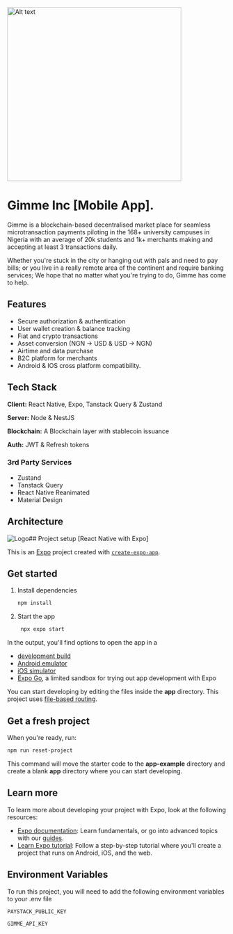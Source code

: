 <img src="https://clkrnsibzehgydythtxq.supabase.co/storage/v1/object/public/gimme/global/icon.png" alt="Alt text" width="400"/>



# Gimme Inc [Mobile App].

Gimme is a blockchain-based decentralised market place for seamless microtransaction payments piloting in the 168+ university campuses in Nigeria with an average of 20k students and 1k+ merchants making and accepting at least 3 transactions daily.

Whether you're stuck in the city or hanging out with pals and need to pay bills; or you live in a really remote area of the continent and require banking services; We hope that no matter what you're trying to do, Gimme has come to help.


## Features

- Secure authorization & authentication
- User wallet creation & balance tracking
- Fiat and crypto transactions
- Asset conversion (NGN -> USD & USD -> NGN)
- Airtime and data purchase 
- B2C platform for merchants
- Android & IOS cross platform compatibility.


## Tech Stack

**Client:** React Native, Expo, Tanstack Query & Zustand 

**Server:** Node & NestJS

**Blockchain:** A Blockchain layer with stablecoin issuance

**Auth:** JWT & Refresh tokens

### 3rd Party Services

- Zustand
- Tanstack Query
- React Native Reanimated
- Material Design




## Architecture

![Logo](https://clkrnsibzehgydythtxq.supabase.co/storage/v1/object/public/gimme/global/arc-1.png)## Project setup [React Native with Expo]

This is an [Expo](https://expo.dev) project created with [`create-expo-app`](https://www.npmjs.com/package/create-expo-app).

## Get started

1. Install dependencies

   ```bash
   npm install
   ```

2. Start the app

   ```bash
    npx expo start
   ```

In the output, you'll find options to open the app in a

- [development build](https://docs.expo.dev/develop/development-builds/introduction/)
- [Android emulator](https://docs.expo.dev/workflow/android-studio-emulator/)
- [iOS simulator](https://docs.expo.dev/workflow/ios-simulator/)
- [Expo Go](https://expo.dev/go), a limited sandbox for trying out app development with Expo

You can start developing by editing the files inside the **app** directory. This project uses [file-based routing](https://docs.expo.dev/router/introduction).

## Get a fresh project

When you're ready, run:

```bash
npm run reset-project
```

This command will move the starter code to the **app-example** directory and create a blank **app** directory where you can start developing.

## Learn more

To learn more about developing your project with Expo, look at the following resources:

- [Expo documentation](https://docs.expo.dev/): Learn fundamentals, or go into advanced topics with our [guides](https://docs.expo.dev/guides).
- [Learn Expo tutorial](https://docs.expo.dev/tutorial/introduction/): Follow a step-by-step tutorial where you'll create a project that runs on Android, iOS, and the web.
## Environment Variables

To run this project, you will need to add the following environment variables to your .env file

`PAYSTACK_PUBLIC_KEY`

`GIMME_API_KEY`


